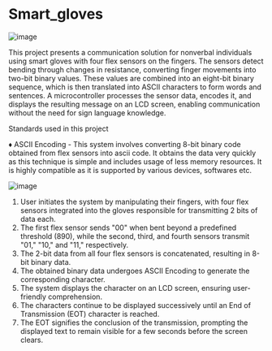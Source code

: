 # Smart_gloves


![image](https://github.com/user-attachments/assets/88fa7073-1a9a-416c-bc2b-25d19b0f70ea)

This project presents a communication solution for nonverbal individuals using smart gloves with four flex sensors on the fingers. The sensors detect bending through changes in resistance, converting finger movements into two-bit binary values. These values are combined into an eight-bit binary sequence, which is then translated into ASCII characters to form words and sentences. A microcontroller processes the sensor data, encodes it, and displays the resulting message on an LCD screen, enabling communication without the need for sign language knowledge.



Standards used in this project 

♦	ASCII Encoding - 
            This system involves converting 8-bit binary code obtained from flex sensors into ascii   	code. It obtains the data very quickly as this technique is simple and includes usage of 	less memory resources. It is highly compatible as it is supported by various devices, 	softwares etc.


![image](https://github.com/user-attachments/assets/d45a0b42-c648-4853-bf9f-bcf8b310e872)



1. User initiates the system by manipulating their fingers, with four flex sensors integrated into   the gloves responsible for transmitting 2 bits of data each.
2. The first flex sensor sends "00" when bent beyond a predefined threshold (890), while the                                  second, third, and fourth sensors transmit "01," "10," and "11," respectively.
 3. The 2-bit data from all four flex sensors is concatenated, resulting in 8-bit binary data.
 4. The obtained binary data undergoes ASCII Encoding to generate the corresponding character.
 5. The system displays the character on an LCD screen, ensuring user-friendly comprehension.
 6. The characters continue to be displayed successively until an End of Transmission (EOT)     character is reached.
 7. The EOT signifies the conclusion of the transmission, prompting the displayed text to remain visible for a few seconds before the screen clears.
